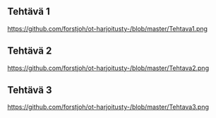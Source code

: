 ## Tehtävä 1

https://github.com/forstjoh/ot-harjoitusty-/blob/master/Tehtava1.png

## Tehtävä 2

https://github.com/forstjoh/ot-harjoitusty-/blob/master/Tehtava2.png

## Tehtävä 3

https://github.com/forstjoh/ot-harjoitusty-/blob/master/Tehtava3.png


